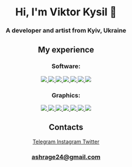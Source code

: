 <h1 align="center">Hi, I'm Viktor Kysil 👋</h1>
<h3 align="center">A developer and artist from Kyiv, Ukraine</h3>


<h2 align="center">My experience</h2>
<h3 align="center">Software:</h3>
<p align="center">
  <a href="https://code.visualstudio.com">
    <img src="https://skillicons.dev/icons?i=vscode" />
  </a>
  <a href="https://visualstudio.microsoft.com">
    <img src="https://skillicons.dev/icons?i=visualstudio" />
  </a>
  <a href="https://www.adobe.com/products/photoshop.html">
    <img src="https://skillicons.dev/icons?i=photoshop" />
  </a>
  <a href="https://www.adobe.com/products/aftereffects.html)">
    <img src="https://skillicons.dev/icons?i=aftereffects" />
  </a>
   <a href="https://www.blender.org">
    <img src="https://skillicons.dev/icons?i=blender" />
  </a>
   <a href="https://www.unrealengine.com/en-US">
    <img src="https://skillicons.dev/icons?i=unrealengine" />
  </a>
   <a href="https://www.figma.com/ui-design-tool">
    <img src="https://skillicons.dev/icons?i=figma" />
  </a>
</p>
<h3 align="center">Graphics:</h3>
<p align="center">
  <a href="https://developer.mozilla.org/en-US/docs/Web/HTML">
    <img src="https://skillicons.dev/icons?i=js" />
  </a>
  <a href="https://developer.mozilla.org/en-US/docs/Web/HTML">
    <img src="https://skillicons.dev/icons?i=html" />
  </a>
  <a href="https://developer.mozilla.org/en-US/docs/Web/CSS">
    <img src="https://skillicons.dev/icons?i=css" />
  </a>
  <a href="https://developer.mozilla.org/en-US/docs/Web/JavaScript">
    <img src="https://skillicons.dev/icons?i=jquery" />
  </a>
  <a href="https://getbootstrap.com">
    <img src="https://skillicons.dev/icons?i=bootstrap" />
  </a>
  <a href="https://www.w3schools.com/c/c_intro.php">
    <img src="https://skillicons.dev/icons?i=c" />
  </a>
  <a href="https://www.w3schools.com/cpp/">
    <img src="https://skillicons.dev/icons?i=cpp" />
  </a>
</p>
<h2 align="center">Contacts</h2>
<div align="center">
  <a href="https://t.me/viktorkisel">
    Telegram
  </a>
  <a href="https://www.instagram.com/_viktorkisel_/">
    Instagram
  </a>
  <a href="https://twitter.com/vitkarino">
    Twitter
  </a>
  <h3 align="center">
  <a href="mailto: ashrage24@gmail.com">
    ashrage24@gmail.com
  </a>
  </h3>
</div>
